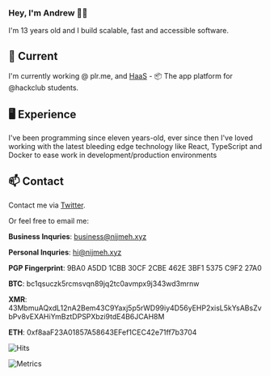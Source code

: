 ### Hey, I'm Andrew 👋🏼

I'm 13 years old and I build scalable, fast and accessible software.

## 🔭 Current

I'm currently working @ plr.me, and [HaaS](hackclub.app) - 📦 The app platform for @hackclub students.

## 🖥️ Experience
I've been programming since eleven years-old, ever since then I've loved working with the latest bleeding edge technology like
React, TypeScript and Docker to ease work in development/production environments

## 📫 Contact

Contact me via [Twitter](https://twitter.com/dev_acn).

Or feel free to email me:

**Business Inquries**: business@nijmeh.xyz

**Personal Inquries**: hi@nijmeh.xyz

**PGP Fingerprint**: 9BA0 A5DD 1CBB 30CF 2CBE  462E 3BF1 5375 C9F2 27A0

**BTC**: bc1qsuczk5rcmsvqn89jq2tc0avmpx9j343wd3mrnw

**XMR**: 43MbmuAQxdL12nA2Bem43C9Yaxj5p5rWD99iy4D56yEHP2xisL5kYsABsZvbPv8vEXAHiYmBztDPSPXbzi9tdE4B6JCAH8M

**ETH**: 0xf8aaF23A01857A58643EFef1CEC42e71ff7b3704

![Hits](https://hits.link/hits?url=https://github.com/notandrewdev)

![Metrics](https://metrics.lecoq.io/notandrewdev?template=terminal&gists=1&discussions=1&stars=1&sponsors=1&tweets=1&stars.limit=10&sponsors.sections=goal%2C%20about&tweets.attachments=false&tweets.limit=2&tweets.user=.user.twitter&config.timezone=America%2FToronto)
